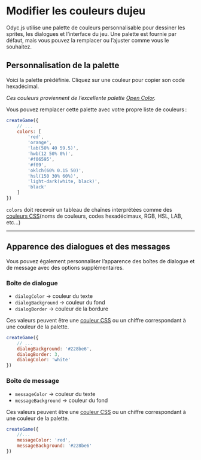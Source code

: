 <script>
import Aside from '../../../lib/ui/Doc/Aside.svelte'
import Emoji from '../../../lib/ui/Doc/Emoji.svelte'
import PaintDemo from '../../../lib/ui/Doc/PaintDemo.svelte'
import ColorsDemo from '../../../lib/ui/Doc/ColorsDemo.svelte'
</script>

# <Emoji src="🫟" /> Modifier les couleurs dujeu

Odyc.js utilise une palette de couleurs personnalisable pour dessiner les sprites, les dialogues et l’interface du jeu. Une palette est fournie par défaut, mais vous pouvez la remplacer ou l’ajuster comme vous le souhaitez.

## <Emoji src="🌈" /> Personnalisation de la palette

Voici la palette prédéfinie. Cliquez sur une couleur pour copier son code hexadécimal.

<ColorsDemo/>

_Ces couleurs proviennent de l’excellente palette [Open Color](https://yeun.github.io/open-color/)._

Vous pouvez remplacer cette palette avec votre propre liste de couleurs :

```js
createGame({
	// ...
	colors: [
		'red',
		'orange',
		'lab(50% 40 59.5)',
		'hwb(12 50% 0%)',
		'#f06595',
		'#f09',
		'oklch(60% 0.15 50)',
		'hsl(150 30% 60%)',
		'light-dark(white, black)',
		'black'
	]
})
```

`colors` doit recevoir un tableau de chaînes interprétées comme des [couleurs CSS](https://developer.mozilla.org/fr/docs/Web/CSS/color_value)(noms de couleurs, codes hexadécimaux, RGB, HSL, LAB, etc...)

---

## <Emoji src="💅"/> Apparence des dialogues et des messages

Vous pouvez également personnaliser l’apparence des boîtes de dialogue et de message avec des options supplémentaires.

### Boîte de dialogue

- `dialogColor` → couleur du texte
- `dialogBackground` → couleur du fond
- `dialogBorder` → couleur de la bordure

Ces valeurs peuvent être une [couleur CSS](https://developer.mozilla.org/fr/docs/Web/CSS/color_value) ou un chiffre correspondant à une couleur de la palette.

```javascript
createGame({
	// ...
	dialogBackground: '#228be6',
	dialogBorder: 3,
	dialogColor: 'white'
})
```

### Boîte de message

- `messageColor` → couleur du texte
- `messageBackground` → couleur du fond

Ces valeurs peuvent être une [couleur CSS](https://developer.mozilla.org/fr/docs/Web/CSS/color_value) ou un chiffre correspondant à une couleur de la palette.

```javascript
createGame({
	//...
	messageColor: 'red',
	messageBackground: '#228be6'
})
```
